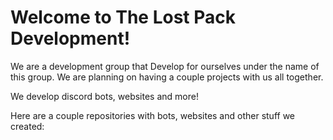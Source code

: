 # Welcome to The Lost Pack Development!
We are a development group that Develop for ourselves under the name of this group. We are planning on having a couple projects with us all together. 

We develop discord bots, websites and more!

Here are a couple repositories with bots, websites and other stuff we created:

<!-- get repo from the organization -->
